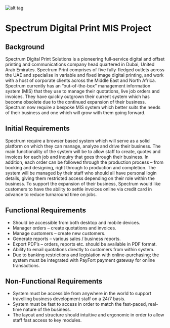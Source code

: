 ![alt tag](http://www.spectrumdubai.com/public/themes/spectrum/img/spectrum-mobile-logo@2x.png)
# Spectrum Digital Print MIS Project
## Background
Spectrum Digital Print Solutions is a pioneering full-service digital and offset printing and communications company head quartered in Dubai, United Arab Emirates. Spectrum Print comprises of five fully-fledged outlets across the UAE and specialise in variable and fixed image digital printing, and work with a host of corporate clients across the Middle East and North Africa.
Spectrum currently has an “out-of-the-box” management information system (MIS) that they use to manage their quotations, live job orders and invoices. They have quickly outgrown their current system which has become obsolete due to the continued expansion of their business. 
Spectrum now require a bespoke MIS system which better suits the needs of their business and one which will grow with them going forward.
## Initial Requirements
Spectrum require a browser based system which will serve as a solid platform on which they can manage, analyze and drive their business. The main functionality of the system will be to allow staff to create, quotes and invoices for each job and inquiry that goes through their business. In addition, each order can be followed through the production process – from booking and designing, right through to production and completion. The system will be managed by their staff who should all have personal login details, giving them restricted access depending on their role within the business. To support the expansion of their business, Spectrum would like customers to have the ability to settle invoices online via credit card in advance to reduce turnaround time on jobs.
## Functional Requirements
 - Should be accessible from both desktop and mobile devices.
 - Manager orders – create quotations and invoices.
 - Manage customers – create new customers.
 - Generate reports – various sales / business reports.
 - Export PDF’s – orders, reports etc. should be available in PDF format.
 - Ability to email quotations directly to customers from within system.
 - Due to banking restrictions and legislation with online-purchasing; the system must be integrated with PayFort payment gateway for online transactions.
## Non-Functional Requirements
 - System must be accessible from anywhere in the world to support travelling business development staff on a 24/7 basis.
 - System must be fast to access in order to match the fast-paced, real-time nature of the business.
 - The layout and structure should intuitive and ergonomic in order to allow staff fast access to key modules.

